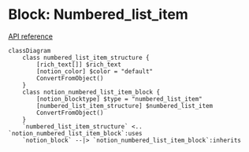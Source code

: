 # Block: Numbered_list_item

[API reference](https://developers.notion.com/reference/block#numbered-list-item)

```mermaid
classDiagram
    class numbered_list_item_structure {
        [rich_text[]] $rich_text
        [notion_color] $color = "default"
        ConvertFromObject()
    }
    class notion_numbered_list_item_block {
        [notion_blocktype] $type = "numbered_list_item"
        [numbered_list_item_structure] $numbered_list_item
        ConvertFromObject()
    }
    `numbered_list_item_structure` <.. `notion_numbered_list_item_block`:uses
    `notion_block` --|> `notion_numbered_list_item_block`:inherits
```
